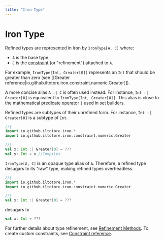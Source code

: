 ```yaml
---
title: "Iron Type"
---
```


# Iron Type

Refined types are represented in Iron by `IronType[A, C]` where:

- `A` is the base type
- `C` is the [constraint](constraint.md) (or "refinement") attached to `A`.

For example, `IronType[Int, Greater[0]]` represents an `Int` that should be greater than zero
(see [[Greater reference|io.github.iltotore.iron.constraint.numeric.Greater]]).

A more concise alias `A :| C` is often used instead. For instance, `Int :| Greater[0]` is equivalent to `IronType[Int, Greater[0]]`.
This alias is close to the
mathematical [predicate operator](https://en.wikipedia.org/wiki/Set-builder_notation#Sets_defined_by_a_predicate) `|`
used in set builders.

Refined types are subtypes of their unrefined form. For instance, `Int :| Greater[0]` is a subtype of `Int`.

```scala
//{
import io.github.iltotore.iron.*
import io.github.iltotore.iron.constraint.numeric.Greater

//}
val x: Int :| Greater[0] = ???
val y: Int = x //Compiles
```

`IronType[A, C]` is an opaque type alias of `A`. Therefore, a refined type desugars to its "raw" type, making refined
types overheadless.

```scala
//{
import io.github.iltotore.iron.*
import io.github.iltotore.iron.constraint.numeric.Greater

//}
val x: Int :| Greater[0] = ???
```

desugars to

```scala
val x: Int = ???
```

For further details about type refinement, see [Refinement Methods](refinement.md).
To create custom constraints, see [Constraint reference](constraint.md).